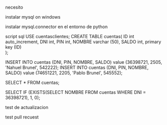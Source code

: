 necesito


instalar mysql on windows 

instalar mysql.connector en el entorno de python

script sql 
USE cuentasclientes;
CREATE TABLE cuentas(
	ID int auto_increment,
    DNI int,
    PIN int,
    NOMBRE varchar (50),
    SALDO int,
	primary key (ID)    
);

INSERT INTO cuentas (DNI, PIN, NOMBRE, SALDO) value (36398721, 2505, 'Nahuel Brunel', 542222);
INSERT INTO cuentas (DNI, PIN, NOMBRE, SALDO) value (74651221, 2205, 'Pablo Brunel', 545552);

SELECT * FROM cuentas;

SELECT IF (EXISTS(SELECT NOMBRE FROM cuentas WHERE DNI = 36398721), 1, 0);


test de actualizacion

test pull recuest